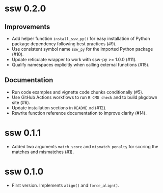 # ssw 0.2.0

## Improvements

- Add helper function `install_ssw_py()` for easy installation of Python
  package dependency following best practices (#9).
- Use consistent symbol name `ssw_py` for the imported Python package (#10).
- Update reticulate wrapper to work with ssw-py >= 1.0.0 (#11).
- Qualify namespaces explicitly when calling external functions (#15).

## Documentation

- Run code examples and vignette code chunks conditionally (#5).
- Use GitHub Actions workflows to run `R CMD check` and to build pkgdown site (#6).
- Update installation sections in `README.md` (#12).
- Rewrite function reference documentation to improve clarity (#14).

# ssw 0.1.1

- Added two arguments `match_score` and `mismatch_penalty` for scoring the matches and mismatches ([#1](https://github.com/nanxstats/ssw-r/issues/1)).

# ssw 0.1.0

- First version. Implements `align()` and `force_align()`.
